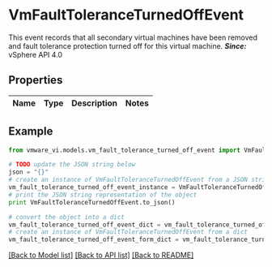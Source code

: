 # VmFaultToleranceTurnedOffEvent

This event records that all secondary virtual machines have been removed and fault tolerance protection turned off for this virtual machine.  ***Since:*** vSphere API 4.0 

## Properties
Name | Type | Description | Notes
------------ | ------------- | ------------- | -------------

## Example

```python
from vmware_vi.models.vm_fault_tolerance_turned_off_event import VmFaultToleranceTurnedOffEvent

# TODO update the JSON string below
json = "{}"
# create an instance of VmFaultToleranceTurnedOffEvent from a JSON string
vm_fault_tolerance_turned_off_event_instance = VmFaultToleranceTurnedOffEvent.from_json(json)
# print the JSON string representation of the object
print VmFaultToleranceTurnedOffEvent.to_json()

# convert the object into a dict
vm_fault_tolerance_turned_off_event_dict = vm_fault_tolerance_turned_off_event_instance.to_dict()
# create an instance of VmFaultToleranceTurnedOffEvent from a dict
vm_fault_tolerance_turned_off_event_form_dict = vm_fault_tolerance_turned_off_event.from_dict(vm_fault_tolerance_turned_off_event_dict)
```
[[Back to Model list]](../README.md#documentation-for-models) [[Back to API list]](../README.md#documentation-for-api-endpoints) [[Back to README]](../README.md)


